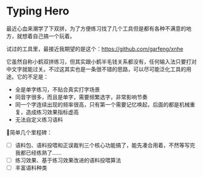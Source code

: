 # Typing Hero

最近心血来潮学了下双拼，为了方便练习找了几个工具但是都有各种不满意的地方，就想着自己搞一个玩着。

试过的工具里，最接近我期望的是这个：https://github.com/garfeng/xnhe

它虽然自称小鹤双拼练习，但其实跟小鹤半毛钱关系都没有，任何输入法只要打对中文字就能过关。不过这其实也是一条很不错的思路，可以尽可能泛化工具的用途。它的不足是：

- 全是单字练习，不贴合真实打字场景
- 同音字很多，而且是单字，需要频繁选字，非常影响节奏
- 同一个字连续出现的频率很高，只有第一个需要记忆唤起，后面的都是机械重复，造成练习效果指标虚高
- 无法自定义练习语料

简单几个里程碑：

- [ ] 语料包、语料投喂和正误裁判三个核心功能搞了，能先凑合用着，不然等写完我都已经练熟了……
- [ ] 练习效果、基于练习效果改进的语料投喂算法
- [ ] 丰富语料种类
